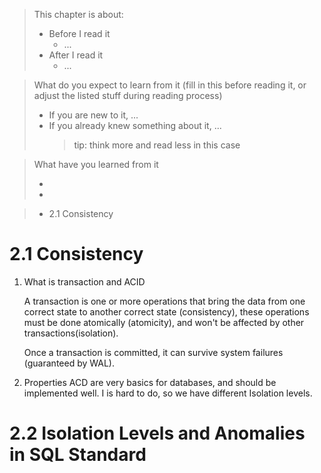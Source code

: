 > This chapter is about:
>
> * Before I read it
>   * ...
> * After I read it
>   * ...

> What do you expect to learn from it (fill in this before reading it, or adjust
> the listed stuff during reading process)
>
> * If you are new to it, ...
> * If you already knew something about it, ... 
>   > tip: think more and read less in this case

> What have you learned from it
>
> *
> *

> * 2.1 Consistency


# 2.1 Consistency

1. What is transaction and ACID

   A transaction is one or more operations that bring the data from one correct
   state to another correct state (consistency), these operations must be done
   atomically (atomicity), and won't be affected by other transactions(isolation).

   Once a transaction is committed, it can survive system failures (guaranteed
   by WAL).

2. Properties ACD are very basics for databases, and should be implemented well.
   I is hard to do, so we have different Isolation levels.

# 2.2 Isolation Levels and Anomalies in SQL Standard
